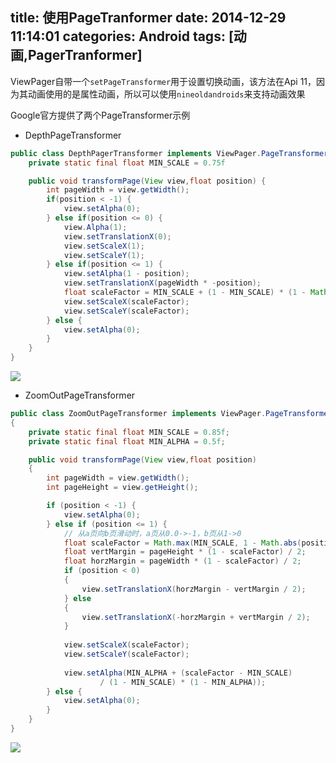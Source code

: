 title: 使用PageTranformer
date: 2014-12-29 11:14:01
categories: Android
tags: [动画,PagerTranformer]
---
ViewPager自带一个`setPageTransformer`用于设置切换动画，该方法在Api 11，因为其动画使用的是属性动画，所以可以使用`nineoldandroids`来支持动画效果
<!--more-->
Google官方提供了两个PageTransformer示例
- DepthPageTransformer
```java
public class DepthPagerTransformer implements ViewPager.PageTransformer {
	private static final float MIN_SCALE = 0.75f

	public void transformPage(View view,float position) {
		int pageWidth = view.getWidth();
		if(position < -1) {
			view.setAlpha(0);
		} else if(position <= 0) {
			view.Alpha(1);
			view.setTranslationX(0);
			view.setScaleX(1);
			view.setScaleY(1);
		} else if(position <= 1) {
			view.setAlpha(1 - position);
			view.setTranslationX(pageWidth * -position);
			float scaleFactor = MIN_SCALE + (1 - MIN_SCALE) * (1 - Math.abs(position));
			view.setScaleX(scaleFactor);
			view.setScaleY(scaleFactor);
		} else {
			view.setAlpha(0);
		}
	}
}
```
![](/img/14122901.gif)
- ZoomOutPageTransformer
```java
public class ZoomOutPageTransformer implements ViewPager.PageTransformer
{
	private static final float MIN_SCALE = 0.85f;
	private static final float MIN_ALPHA = 0.5f;

	public void transformPage(View view,float position)
	{
		int pageWidth = view.getWidth();
		int pageHeight = view.getHeight();

		if (position < -1) {
			view.setAlpha(0);
		} else if (position <= 1) {
			// 从a页向b页滑动时，a页从0.0->-1，b页从1->0
			float scaleFactor = Math.max(MIN_SCALE, 1 - Math.abs(position));  
            float vertMargin = pageHeight * (1 - scaleFactor) / 2;  
            float horzMargin = pageWidth * (1 - scaleFactor) / 2;  
            if (position < 0)  
            {  
                view.setTranslationX(horzMargin - vertMargin / 2);  
            } else  
            {  
                view.setTranslationX(-horzMargin + vertMargin / 2);  
            }  
  
            view.setScaleX(scaleFactor);  
            view.setScaleY(scaleFactor);  
  
            view.setAlpha(MIN_ALPHA + (scaleFactor - MIN_SCALE)  
                    / (1 - MIN_SCALE) * (1 - MIN_ALPHA));  
		} else {
			view.setAlpha(0);
		}
	}
}
```
![](/img/14122902.gif)
